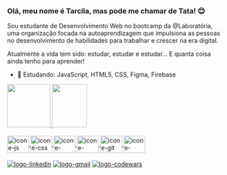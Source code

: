 ### Olá, meu nome é Tarcila, mas pode me chamar de Tata! 😊

Sou estudante de Desenvolvimento Web no bootcamp da @Laboratória, uma organização focada na autoaprendizagem que impulsiona as pessoas no desenvolvimento de habilidades para trabalhar e crescer na era digital. 

Atualmente a vida tem sido: estudar, estudar e estudar... E quanta coisa ainda tenho para aprender!



- 🌱 Estudando: JavaScript, HTML5, CSS, Figma, Firebase 

<div>
<a href="https://www.linkedin.com/in/tarcila-schultz/">
<img height="100em" src="https://github-readme-stats.vercel.app/api?username=TataSchultz&show_icons=true&theme=tokyonight&include_all_commits=true")/>
<img height="100em" width="40%" src="https://github-readme-stats.vercel.app/api/top-langs/?username=TataSchultz&layout=compact&langs_count=16&theme=tokyonight"/>
</div>

<div style="display: inline_block"><br> 
 <img align="center" alt="icone-js" height="40" width="50" src="https://cdn.jsdelivr.net/gh/devicons/devicon/icons/javascript/javascript-original.svg" />
 <img align="center" alt="icone-css" height="40" width="50" src="https://cdn.jsdelivr.net/gh/devicons/devicon/icons/css3/css3-original-wordmark.svg" />
 <img align="center" alt="icone-figma" height="40" width="50"src="https://cdn.jsdelivr.net/gh/devicons/devicon/icons/figma/figma-original.svg" />
 <img align="center" alt="icone-firebase" height="40" width="50"src="https://cdn.jsdelivr.net/gh/devicons/devicon/icons/firebase/firebase-plain-wordmark.svg" />
 <img align="center" alt="icone-git" height="40" width="50"src="https://cdn.jsdelivr.net/gh/devicons/devicon/icons/git/git-original-wordmark.svg" />
 <img align="center" alt="icone-github" height="40" width="50"src="https://cdn.jsdelivr.net/gh/devicons/devicon/icons/github/github-original-wordmark.svg" /><br>        
</div>

<div><br>  
 <a href= "https://www.linkedin.com/in/tarcila-schultz/" target="_blank"><img alt="logo-linkedin" src="https://img.shields.io/badge/LinkedIn-0077B5?style=for-the-badge&logo=linkedin&logoColor=white"></a>
 <a href= "mailto:tarcila.schultz@gmail.com" target="_blank"><img alt="logo-gmail" src="https://img.shields.io/badge/Gmail-D14836?style=for-the-badge&logo=gmail&logoColor=white" target="_blank"></a>
<a href= "https://www.codewars.com/users/TataSchultz" target="_blank"><img alt="logo-codewars" src="https://img.shields.io/badge/Codewars-B1361E?style=for-the-badge&logo=Codewars&logoColor=white" target="_blank"></a>
 



